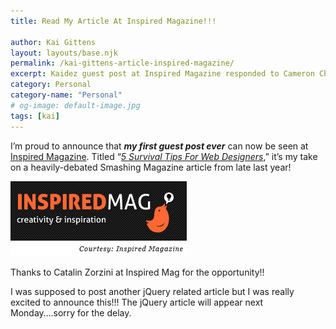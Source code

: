 ```yaml
---
title: Read My Article At Inspired Magazine!!!

author: Kai Gittens
layout: layouts/base.njk
permalink: /kai-gittens-article-inspired-magazine/
excerpt: Kaidez guest post at Inspired Magazine responded to Cameron Chapman's web designer article at Smashing Magazine
category: Personal
category-name: "Personal"
# og-image: default-image.jpg
tags: [kai]
---
```

I’m proud to announce that ***my first guest post ever*** can now be seen at [Inspired Magazine][1]. Titled “*[5 Survival Tips For Web Designers][2]*,” it’s my take on a heavily-debated Smashing Magazine article from late last year!

 [1]: http://www.inspiredm.com/
 [2]: http://www.inspiredm.com/2011/01/14/5-survival-tips-for-web-designers/

<img src="/img/inspiredLogo.jpg" class="post-pic" />

Thanks to Catalin Zorzini at Inspired Mag for the opportunity!!

I was supposed to post another jQuery related article but I was really excited to announce this!!! The jQuery article will appear next Monday….sorry for the delay.